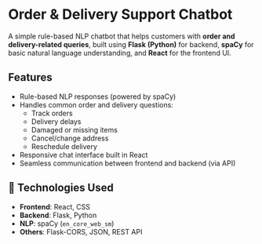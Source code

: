# Order & Delivery Support Chatbot

A simple rule-based NLP chatbot that helps customers with **order and delivery-related queries**, built using **Flask (Python)** for backend, **spaCy** for basic natural language understanding, and **React** for the frontend UI.

## Features

- Rule-based NLP responses (powered by spaCy)
- Handles common order and delivery questions:
  - Track orders
  - Delivery delays
  - Damaged or missing items
  - Cancel/change address
  - Reschedule delivery
- Responsive chat interface built in React
- Seamless communication between frontend and backend (via API)

## 🧠 Technologies Used

- **Frontend**: React, CSS
- **Backend**: Flask, Python
- **NLP**: spaCy (`en_core_web_sm`)
- **Others**: Flask-CORS, JSON, REST API

